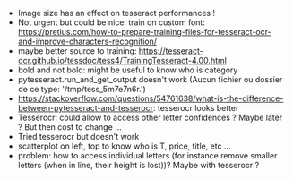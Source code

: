 - Image size has an effect on tesseract performances !
- Not urgent but could be nice: train on custom font: https://pretius.com/how-to-prepare-training-files-for-tesseract-ocr-and-improve-characters-recognition/
- maybe better source to training: https://tesseract-ocr.github.io/tessdoc/tess4/TrainingTesseract-4.00.html
- bold and not bold: might be useful to know who is category
- pytesseract.run_and_get_output doesn't work (Aucun fichier ou dossier de ce type: '/tmp/tess_5m7e7n6r.')
- https://stackoverflow.com/questions/54761638/what-is-the-difference-between-pytesseract-and-tesserocr: tesserocr looks better
- Tesserocr: could allow to access other letter confidences ? Maybe later ? But then cost to change ...
- Tried tesserocr but doesn't work
- scatterplot on left, top to know who is T, price, title, etc ...
- problem: how to access individual letters (for instance remove smaller letters (when in line, their height is lost))? Maybe with tesserocr ? 
